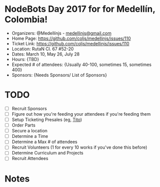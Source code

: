  # NodeBots Day 2017 for for Medellín, Colombia!

 - Organizers: @Medellínjs - medellinjs@gmail.com
 - Home Page: https://github.com/coljs/medellinjs/issues/110
 - Ticket Link: https://github.com/coljs/medellinjs/issues/110
 - Location: RutaN Cl. 67 #52-20
 - Dates: March 10, May 26, July 28
 - Hours: {TBD}
 - Expected # of attendees: {Usually 40-100, sometimes 15, sometimes 400}
 - Sponsors: {Needs Sponsors/ List of Sponsors}

# TODO

 - [ ] Recruit Sponsors
 - [ ] Figure out how you're feeding your attendees if you're feeding them
 - [ ] Setup Ticketing Presales (eg, [Tito](https://ti.to/))
 - [ ] Order Parts
 - [ ] Secure a location
 - [ ] Determine a Time
 - [ ] Determine a Max # of attendees
 - [ ] Recruit Volunteers (1 for every 10 works if you've done this before)
 - [ ] Determine Curriculum and Projects
 - [ ] Recruit Attendees

# Notes
